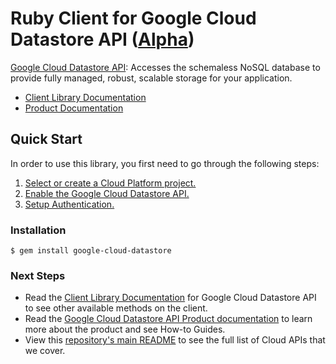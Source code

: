 # Ruby Client for Google Cloud Datastore API ([Alpha](https://github.com/GoogleCloudPlatform/google-cloud-ruby#versioning))

[Google Cloud Datastore API][Product Documentation]: Accesses the schemaless NoSQL database to provide fully managed, robust, scalable storage for your application.

- [Client Library Documentation][]
- [Product Documentation][]

## Quick Start
In order to use this library, you first need to go through the following steps:

1. [Select or create a Cloud Platform project.](https://console.cloud.google.com/project)
2. [Enable the Google Cloud Datastore API.](https://console.cloud.google.com/apis/api/datastore)
3. [Setup Authentication.](https://googlecloudplatform.github.io/google-cloud-ruby/#/docs/google-cloud/master/guides/authentication)

### Installation
```
$ gem install google-cloud-datastore
```

### Next Steps
- Read the [Client Library Documentation][] for Google Cloud Datastore API to see other available methods on the client.
- Read the [Google Cloud Datastore API Product documentation][Product Documentation] to learn more about the product and see How-to Guides.
- View this [repository's main README](https://github.com/GoogleCloudPlatform/google-cloud-ruby/blob/master/README.md) to see the full list of Cloud APIs that we cover.

[Client Library Documentation]: https://googlecloudplatform.github.io/google-cloud-ruby/#/docs/google-cloud-datastore/latest/google/datastore/v1
[Product Documentation]: https://cloud.google.com/datastore